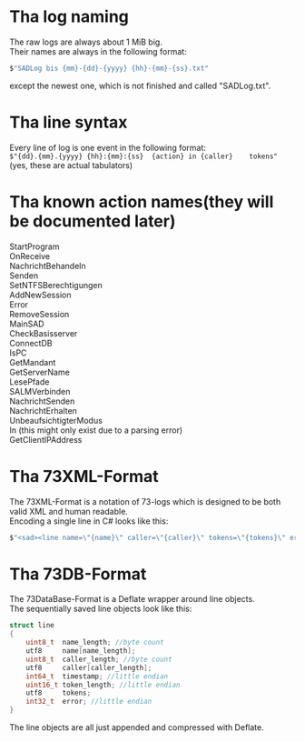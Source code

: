 # Tha log naming
The raw logs are always about 1 MiB big.  
Their names are always in the following format:  
```cs
$"SADLog bis {mm}-{dd}-{yyyy} {hh}-{mm}-{ss}.txt"
```
except the newest one, which is not finished and called "SADLog.txt".  

# Tha line syntax
Every line of log is one event in the following format:  
`$"{dd}.{mm}.{yyyy}	{hh}:{mm}:{ss}	{action} in {caller}	tokens"`  
(yes, these are actual tabulators)

# Tha known action names(they will be documented later)  
StartProgram  
OnReceive  
NachrichtBehandeln  
Senden  
SetNTFSBerechtigungen  
AddNewSession  
Error  
RemoveSession  
MainSAD  
CheckBasisserver  
ConnectDB  
IsPC  
GetMandant  
GetServerName  
LesePfade  
SALMVerbinden  
NachrichtSenden  
NachrichtErhalten  
UnbeaufsichtigterModus  
In (this might only exist due to a parsing error)  
GetClientIPAddress  

# Tha 73XML-Format
The 73XML-Format is a notation of 73-logs which is designed to be both valid XML and human readable.  
Encoding a single line in C# looks like this:  
```cs
$"<sad><line name=\"{name}\" caller=\"{caller}\" tokens=\"{tokens}\" error=\"{error}\" /></sad>"
```

# Tha 73DB-Format
The 73DataBase-Format is a Deflate wrapper around line objects.  
The sequentially saved line objects look like this:
```c
struct line
{
	uint8_t  name_length; //byte count
	utf8     name[name_length];
	uint8_t  caller_length; //byte count
	utf8     caller[caller_length];
	int64_t  timestamp; //little endian
	uint16_t token_length; //little endian
	utf8     tokens;
	int32_t  error; //little endian
}
```
The line objects are all just appended and compressed with Deflate.
